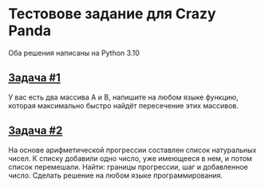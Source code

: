 # Тестовове задание для Crazy Panda

Оба решения написаны на Python 3.10

## [Задача #1](https://github.com/EvgeniyEgoorov/crazy_panda/blob/master/intersection.py) 

У вас есть два массива A и B, напишите на любом языке функцию, которая максимально быстро найдёт пересечение этих массивов.

## [Задача #2](https://github.com/EvgeniyEgoorov/crazy_panda/blob/master/progression.py)

На основе арифметической прогрессии составлен список натуральных чисел. К списку добавили одно число, уже имеющееся в нем, и потом список перемешали. Найти: границы прогрессии, шаг и добавленное число. Сделать решение на любом языке программирования.